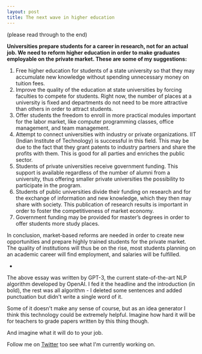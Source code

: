 ```yaml
---
layout: post
title: The next wave in higher education
---
```


(please read through to the end)

**Universities prepare students for a career in research, not for an actual job. We need to reform higher education in order to make graduates employable on the private market. These are some of my suggestions:**

1) Free higher education for students of a state university so that they may accumulate new knowledge without spending unnecessary money on tuition fees.
2) Improve the quality of the education at state universities by forcing faculties to compete for students. Right now, the number of places at a university is fixed and departments do not need to be more attractive than others in order to attract students.
3) Offer students the freedom to enroll in more practical modules important for the labor market, like computer programming classes, office management, and team management.
4) Attempt to connect universities with industry or private organizations. IIT (Indian Institute of Technology) is successful in this field. This may be due to the fact that they grant patents to industry partners and share the profits with them. This is good for all parties and enriches the public sector.
5) Students of private universities receive government funding. This support is available regardless of the number of alumni from a university, thus offering smaller private universities the possibility to participate in the program.
6) Students of public universities divide their funding on research and for the exchange of information and new knowledge, which they then may share with society. This publication of research results is important in order to foster the competitiveness of market economy.
7) Government funding may be provided for master’s degrees in order to offer students more study places.

In conclusion, market-based reforms are needed in order to create new opportunities and prepare highly trained students for the private market. The quality of institutions will thus be on the rise, most students planning on an academic career will find employment, and salaries will be fulfilled.

-

The above essay was written by GPT-3, the current state-of-the-art NLP algorithm developed by OpenAI. I fed it the headline and the introduction (in bold), the rest was all algorithm - I deleted some sentences and added punctuation but didn't write a single word of it.

Some of it doesn't make any sense of course, but as an idea generator I think this technology could be extremely helpful. Imagine how hard it will be for teachers to grade papers written by this thing though.

And imagine what it will do to your job.

Follow me on [Twitter](http://www.twitter.com/jensbackbom/) too see what I'm currently working on.
